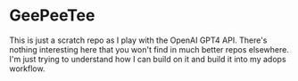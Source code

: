 # GeePeeTee

This is just a scratch repo as I play with the OpenAI GPT4 API. 
There's nothing interesting here that you won't find in much better
repos elsewhere. I'm just trying to understand how I can build on it 
and build it into my adops workflow. 